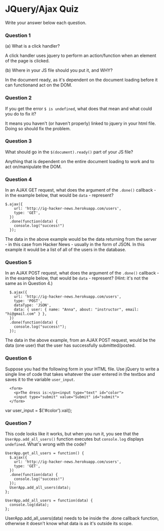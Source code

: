 # JQuery/Ajax Quiz

Write your answer below each question.

### Question 1
(a) What is a click handler?

A click handler uses jquery to perform an action/function when an element of the page is clicked.

(b) Where in your JS file should you put it, and WHY?

In the document ready, as it's dependent on the document loading before it can functionand act on the DOM.

### Question 2
If you get the error `$ is undefined`, what does that mean and what could you do to fix it?

It means you haven't (or haven't properly) linked to jquery in your html file. Doing so should fix the problem.

### Question 3
What should go in the `$(document).ready()` part of your JS file?

Anything that is dependent on the entire document loading to work and to act on/manipulate the DOM.

### Question 4
In an AJAX GET request, what does the argument of the `.done()` callback - in the example below, that would be `data` - represent?

```
$.ajax({
    url: 'http://ig-hacker-news.herokuapp.com/users',
    type: 'GET',
  })
  .done(function(data) {
    console.log("success!")
  });
```
The data in the above example would be the data returning from the server - in this case from Hacker News - usually in the form of JSON. In this example it would be a list of all of the users in the database.

### Question 5
In an AJAX POST request, what does the argument of the `.done()` callback - in the example below, that would be `data` - represent? (Hint: it's not the same as in Question 4.)

```
  $.ajax({
    url: 'http://ig-hacker-news.herokuapp.com/users',
    type: 'POST',
    dataType: 'JSON',
    data: { user: { name: "Anna", about: "instructor", email: "hi@gmail.com" } },
  })
  .done(function(data) {
    console.log("success!");
  });
```
The data in the above example, from an AJAX POST request, would be the data (one user) that the user has successfully submitted/posted.

### Question 6
Suppose you had the following form in your HTML file. Use jQuery to write a single line of code that takes whatever the user entered in the textbox and saves it to the variable `user_input`.

```
  <form>
    <p>The dress is:</p><input type="text" id="color">
    <input type="submit" value="Submit" id="submit">
  </form>
```
var user_input = $('#color').val();

### Question 7
This code looks like it works, but when you run it, you see that the `UserApp.add_all_users()` function executes but `console.log` displays `undefined`. What's wrong with the code?

```
UserApp.get_all_users = function() {
  $.ajax({
    url: 'http://ig-hacker-news.herokuapp.com/users',
    type: 'GET',
  })
  .done(function(data) {
    console.log("success!")
  });
  UserApp.add_all_users(data);
};

UserApp.add_all_users = function(data) {
  console.log(data);
};
```
UserApp.add_all_users(data) needs to be inside the .done callback function, otherwise it doesn't know what data is as it's outside its scope.


